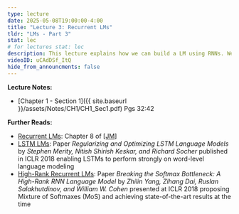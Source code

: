 ```yaml
---
type: lecture
date: 2025-05-08T19:00:00-4:00
title: "Lecture 3: Recurrent LMs"
tldr: "LMs - Part 3"
stat: lec
# for lectures stat: lec
description: This lecture explains how we can build a LM using RNNs. We take a look at LSTM-based LMs.
videoID: uCAdDSf_ItQ
hide_from_announcments: false
---
```

**Lecture Notes:**
- [Chapter 1 - Section 1]({{ site.baseurl }}/assets/Notes/CH1/CH1_Sec1.pdf) Pgs 32:42
<!-- - [AplDL Notes: Recurent NNs]({{ site.baseurl }}/assets/AplDL/AplDL_RNNs.pdf) -->

**Further Reads:**
* [Recurrent LMs](https://web.stanford.edu/~jurafsky/slp3/8.pdf): Chapter 8 of [[JM]](https://web.stanford.edu/~jurafsky/slp3/)
* [LSTM LMs](https://arxiv.org/abs/1708.02182): Paper _Regularizing and Optimizing LSTM Language Models_ by _Stephen Merity, Nitish Shirish Keskar, and Richard Socher_ published in ICLR 2018 enabling LSTMs to perform strongly on word-level language modeling
* [High-Rank Recurrent LMs](https://arxiv.org/abs/1711.03953): Paper _Breaking the Softmax Bottleneck: A High-Rank RNN Language Model_ by _Zhilin Yang, Zihang Dai, Ruslan Salakhutdinov, and William W. Cohen_ presented at ICLR 2018 proposing Mixture of Softmaxes (MoS) and achieving state-of-the-art results at the time
